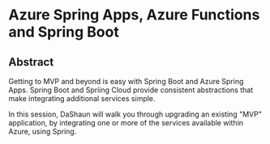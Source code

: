 # Azure Spring Apps, Azure Functions and Spring Boot

## Abstract

Getting to MVP and beyond is easy with Spring Boot and Azure Spring Apps.
Spring Boot and Spriing Cloud provide consistent abstractions that make integrating additional services simple.

In this session, DaShaun will walk you through upgrading an existing "MVP" application,
by integrating one or more of the services available within Azure, using Spring.
